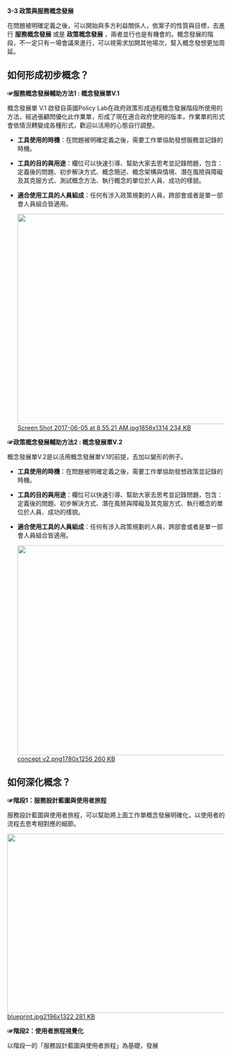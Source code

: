 <p><strong>3-3 政策與服務概念發展</strong></p>

<p>在問題被明確定義之後，可以開始與多方利益關係人，依案子的性質與目標，去進行 <strong>服務概念發展</strong> 或是 <strong>政策概念發展</strong> ，兩者並行也是有機會的。概念發展的階段，不一定只有一場會議來進行，可以視需求加開其他場次，幫入概念發想更加周延。</p>

<h2>如何形成初步概念？</h2>

<p><strong>☞服務概念發展輔助方法1 : 概念發展單V.1</strong></p>

<p>概念發展單 V.1 啟發自英國Policy Lab在政府政策形成過程概念發展階段所使用的方法，經過張顧問優化此作業單，形成了現在適合政府使用的版本，作業單的形式會依情況轉變成各種形式，歡迎以活用的心態自行調整。</p>

<ul>
<li><p><strong>工具使用的時機</strong>：在問題被明確定義之後，需要工作單協助發想服務並記錄的時機。</p></li>
<li><p><strong>工具的目的與用途</strong>：欄位可以快速引導、幫助大家去思考並記錄問題，包含：定義後的問題、初步解決方式、概念簡述、概念架構與情境、潛在風險與障礙及其克服方式、測試概念方法、執行概念的單位於人員、成功的樣貌。</p></li>
<li><p><strong>適合使用工具的人員組成</strong>：任何有涉入政策規劃的人員，跨部會或者是單一部會人員組合皆適用。<br><div class="lightbox-wrapper"><a data-download-href="https://talk.pdis.nat.gov.tw/uploads/default/de0993f500c2a159cfdfb3eb64beb7bfee8a5af3" href="https://talk.pdis.nat.gov.tw/uploads/default/original/1X/de0993f500c2a159cfdfb3eb64beb7bfee8a5af3.jpg" class="lightbox" title="Screen Shot 2017-06-05 at 8.55.21 AM.jpg"><img src="https://talk.pdis.nat.gov.tw/uploads/default/optimized/1X/de0993f500c2a159cfdfb3eb64beb7bfee8a5af3_1_690x487.jpg" width="690" height="487"><div class="meta">
<span class="filename">Screen Shot 2017-06-05 at 8.55.21 AM.jpg</span><span class="informations">1858x1314 234 KB</span><span class="expand"></span>
</div></a></div></p></li>
</ul>

<p><strong>☞政策概念發展輔助方法2 : 概念發展單V.2</strong></p>

<p>概念發展單V.2是以活用概念發展單V.1的前提，去加以變形的例子。</p>

<ul>
<li><p><strong>工具使用的時機</strong>：在問題被明確定義之後，需要工作單協助發想政策並記錄的時機。</p></li>
<li><p><strong>工具的目的與用途</strong>：欄位可以快速引導、幫助大家去思考並記錄問題，包含：定義後的問題、初步解決方式、潛在風險與障礙及其克服方式、執行概念的單位於人員、成功的樣貌。</p></li>
<li><p><strong>適合使用工具的人員組成</strong>：任何有涉入政策規劃的人員，跨部會或者是單一部會人員組合皆適用。<br><div class="lightbox-wrapper"><a data-download-href="https://talk.pdis.nat.gov.tw/uploads/default/765d9798d81f2941dd4b15d2460b1618cd0bfd38" href="https://talk.pdis.nat.gov.tw/uploads/default/original/1X/765d9798d81f2941dd4b15d2460b1618cd0bfd38.png" class="lightbox" title="concept v2.png"><img src="https://talk.pdis.nat.gov.tw/uploads/default/optimized/1X/765d9798d81f2941dd4b15d2460b1618cd0bfd38_1_690x486.png" width="690" height="486"><div class="meta">
<span class="filename">concept v2.png</span><span class="informations">1780x1256 260 KB</span><span class="expand"></span>
</div></a></div></p></li>
</ul>

<h2>如何深化概念？</h2>

<p><strong>☞階段1：服務設計藍圖與使用者旅程</strong></p>

<p>服務設計藍圖與使用者旅程，可以幫助將上面工作單概念發展明確化，以使用者的流程去思考相對應的細節。<br><div class="lightbox-wrapper"><a data-download-href="https://talk.pdis.nat.gov.tw/uploads/default/d5bf4e235725bb0eab2dec33decb3acc7dea6b46" href="https://talk.pdis.nat.gov.tw/uploads/default/original/1X/d5bf4e235725bb0eab2dec33decb3acc7dea6b46.jpg" class="lightbox" title="blueprint.jpg"><img src="https://talk.pdis.nat.gov.tw/uploads/default/optimized/1X/d5bf4e235725bb0eab2dec33decb3acc7dea6b46_1_690x415.jpg" width="690" height="415"><div class="meta">
<span class="filename">blueprint.jpg</span><span class="informations">2196x1322 281 KB</span><span class="expand"></span>
</div></a></div></p>

<p><strong>☞階段2：使用者旅程視覺化</strong></p>

<p>以階段一的「服務設計藍圖與使用者旅程」為基礎，發展</p>